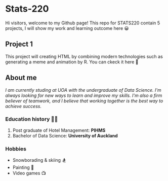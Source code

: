 # Stats-220
Hi visitors, welcome to my Github page!
This repo for STATS220 contain 5 projects, I will show my work and learning outcome here :grinning:

## Project 1
This project will creating HTML by combining modern technologies such as generating a meme and animation by R. You can ckeck it here :dash: ![]()

## About me
*I am currently studing at UOA with the undergraduate of Data Science. I'm always looking for new ways to learn and improve my skills. I'm also a firm believer of teamwork, and I believe that working together is the best way to achieve success.*

### Education history :woman_student:
1. Post graduate of Hotel Management: **PIHMS**
2. Bachelor of Data Science: **University of Auckland**

### Hobbies
* Snowborading & skiing :snowboarder:
* Painting :art:
* Video games :tv:
